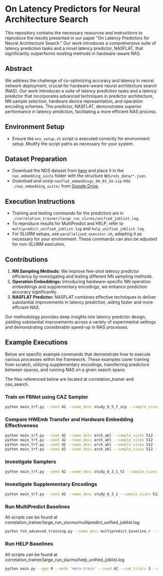 # On Latency Predictors for Neural Architecture Search

This repository contains the necessary resources and instructions to reproduce the results presented in our paper "On Latency Predictors for Neural Architecture Search." Our work introduces a comprehensive suite of latency prediction tasks and a novel latency predictor, NASFLAT, that significantly outperforms existing methods in hardware-aware NAS.

## Abstract

We address the challenge of co-optimizing accuracy and latency in neural network deployment, crucial for hardware-aware neural architecture search (NAS). Our work introduces a suite of latency prediction tasks and a latency predictor that incorporates advanced techniques in predictor architecture, NN sample selection, hardware device representation, and operation encoding schemes. The predictor, NASFLAT, demonstrates superior performance in latency prediction, facilitating a more efficient NAS process.

## Environment Setup

- Ensure the `env_setup.sh` script is executed correctly for environment setup. Modify the script paths as necessary for your system.

## Dataset Preparation

- Download the NDS dataset from [here](https://dl.fbaipublicfiles.com/nds/data.zip) and place it in the `nas_embedding_suite` folder with the structure `NDS/nds_data/*.json`.
- Download and unzip `nasflat_embeddings_04_03_24.zip` into `./nas_embedding_suite/` from [Google Drive](https://drive.google.com/file/d/1E_LJRJZvxq_Z2AbFzVNcEforBIY1xF9G/view?usp=sharing).

## Execution Instructions

- Training and testing commands for the predictors are in `./correlation_trainer/large_run_slurms/unified_joblist.log`.
- To reproduce results for MultiPredict and HELP, refer to `multipredict_unified_joblist.log` and `help_unified_joblist.log`.
- For SLURM setups, use `parallelized_executor.sh`, adapting it as necessary for your environment. These commands can also be adjusted for non-SLURM execution.

## Contributions

1. **NN Sampling Methods:** We improve few-shot latency predictor efficiency by investigating and testing different NN sampling methods.
2. **Operation Embeddings:** Introducing hardware-specific NN operation embeddings and supplementary encodings, we enhance prediction accuracy significantly.
3. **NASFLAT Predictor:** NASFLAT combines effective techniques to deliver substantial improvements in latency prediction, aiding faster and more efficient NAS.

Our methodology provides deep insights into latency predictor design, yielding substantial improvements across a variety of experimental settings and demonstrating considerable speed-up in NAS processes.

## Example Executions

Below are specific example commands that demonstrate how to execute various processes within the framework. These examples cover training from scratch, utilizing supplementary encodings, transferring predictors between spaces, and running NAS on a given search space.

The files referenced below are located at correlation_trainer and nas_search.

### Train on FBNet using CAZ Sampler

```bash
python main_trf.py --seed 42 --name_desc study_6_5_f_zcp --sample_sizes 800 --task_index 5 --representation adj_gin_zcp --num_trials 3 --transfer_sample_sizes 20 --transfer_lr 0.001 --transfer_epochs 30 --transfer_hwemb --space fbnet --gnn_type ensemble --sampling_metric a2vcatezcp --ensemble_fuse_method add
```

### Compare HWEmb Transfer and Hardware Embedding Effectiveness

```bash
python main_trf.py --seed 42 --name_desc arch_abl --sample_sizes 512 --representation adj_gin --num_trials 7 --transfer_sample_sizes 5 10 20 --transfer_lr 0.0001 --transfer_epochs 20 --transfer_hwemb --hwemb_to_mlp --task_index 4 --space nb201
python main_trf.py --seed 42 --name_desc arch_abl --sample_sizes 512 --representation adj_gin --num_trials 7 --transfer_sample_sizes 5 10 20 --transfer_lr 0.0001 --transfer_epochs 20 --transfer_hwemb --task_index 4 --space nb201
python main_trf.py --seed 42 --name_desc arch_abl --sample_sizes 512 --representation adj_gin --num_trials 7 --transfer_sample_sizes 5 10 20 --transfer_lr 0.0001 --transfer_epochs 20  --task_index 4 --space nb201
python main_trf.py --seed 42 --name_desc arch_abl --sample_sizes 512 --representation adj_gin --num_trials 7 --transfer_sample_sizes 5 10 20 --transfer_lr 0.0001 --transfer_epochs 20 --hwemb_to_mlp --task_index 4 --space nb201
```

### Investigate Samplers

```bash
python main_trf.py --seed 42 --name_desc study_6_3_1_t2 --sample_sizes 512 --representation adj_gin --num_trials 7 --transfer_sample_sizes 5 10 15 20 30 --transfer_lr 0.0001 --transfer_epochs 20 --transfer_hwemb --task_index 1 --space nb201 --gnn_type ensemble --sampling_metric [random/params/arch2vec/cate/zcp/a2vcatezcp/latency]
```

### Investigate Supplementary Encodings

```bash
python main_trf.py --seed 42 --name_desc study_6_3_2 --sample_sizes 512 --representation [adj_gin/adj_gin_arch2vec/adj_gin_zcp/adj_gin_a2vcatezcp/adj_gin_cate] --num_trials 5 --transfer_sample_sizes 5 10 20 --transfer_lr 0.0001 --transfer_epochs 20 --transfer_hwemb --task_index 3 --space nb201 --gnn_type ensemble --sampling_metric a2vcatezcp
```


### Run MultiPredict Baselines

All scripts can be found at correlation_trainer/large_run_slurms/multipredict_unified_joblist.log

```bash
python fsh_advanced_training.py --name_desc multipredict_baseline_r --task_index 0 --space fbnet --emb_transfer_samples 16
```

### Run HELP Baselines

All scripts can be found at correlation_trainer/large_run_slurms/help_unified_joblist.log

```bash
python main.py --gpu 0 --mode 'meta-train' --seed 42 --num_trials 3 --name_desc 'help_baselines_r' --num_meta_train_sample 4000 --mc_sampling 10 --num_episodes 2000 --task_index 5 --search_space fbnet --num_samples 10
```
